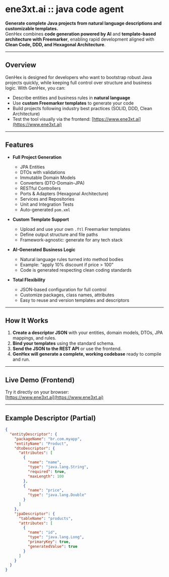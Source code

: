 
# ene3xt.ai :: java code agent

**Generate complete Java projects from natural language descriptions and customizable templates.**  
GenHex combines **code generation powered by AI** and **template-based architecture with Freemarker**, enabling rapid development aligned with **Clean Code, DDD, and Hexagonal Architecture**.

---

## Overview

GenHex is designed for developers who want to bootstrap robust Java projects quickly, while keeping full control over structure and business logic. With GenHex, you can:

- Describe entities and business rules in **natural language**
- Use **custom Freemarker templates** to generate your code
- Build projects following industry best practices (SOLID, DDD, Clean Architecture)
- Test the tool visually via the frontend: [https://www.ene3xt.ai](https://www.ene3xt.ai)

---

## Features

- **Full Project Generation**
  - JPA Entities
  - DTOs with validations
  - Immutable Domain Models
  - Converters (DTO-Domain-JPA)
  - RESTful Controllers
  - Ports & Adapters (Hexagonal Architecture)
  - Services and Repositories
  - Unit and Integration Tests
  - Auto-generated `pom.xml`

- **Custom Template Support**
  - Upload and use your own `.ftl` Freemarker templates
  - Define output structure and file paths
  - Framework-agnostic: generate for any tech stack

- **AI-Generated Business Logic**
  - Natural language rules turned into method bodies
  - Example: “apply 10% discount if price > 100”
  - Code is generated respecting clean coding standards

- **Total Flexibility**
  - JSON-based configuration for full control
  - Customize packages, class names, attributes
  - Easy to reuse and version templates and descriptors

---

## How It Works

1. **Create a descriptor JSON** with your entities, domain models, DTOs, JPA mappings, and rules.
2. **Bind your templates** using the standard schema.
3. **Send the JSON to the REST API** or use the frontend.
4. **GenHex will generate a complete, working codebase** ready to compile and run.

---

## Live Demo (Frontend)

Try it directly on your browser:  
[https://www.ene3xt.ai](https://www.ene3xt.ai)

---

## Example Descriptor (Partial)

```json
{
  "entityDescriptor": {
    "packageName": "br.com.myapp",
    "entityName": "Product",
    "dtoDescriptor": {
      "attributes": [
        {
          "name": "name",
          "type": "java.lang.String",
          "required": true,
          "maxLength": 100
        },
        {
          "name": "price",
          "type": "java.lang.Double"
        }
      ]
    },
    "jpaDescriptor": {
      "tableName": "products",
      "attributes": [
        {
          "name": "id",
          "type": "java.lang.Long",
          "primaryKey": true,
          "generatedValue": true
        }
      ]
    }
  }
}
